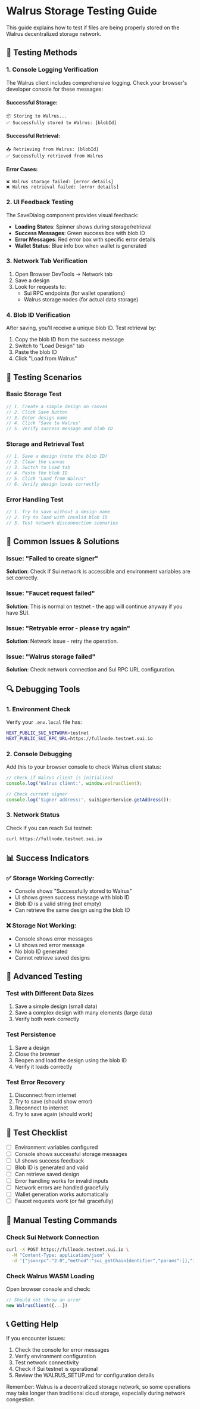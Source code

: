 # Walrus Storage Testing Guide

This guide explains how to test if files are being properly stored on the Walrus decentralized storage network.

## 🧪 Testing Methods

### 1. **Console Logging Verification**

The Walrus client includes comprehensive logging. Check your browser's developer console for these messages:

#### Successful Storage:
```
📦 Storing to Walrus...
✅ Successfully stored to Walrus: [blobId]
```

#### Successful Retrieval:
```
📥 Retrieving from Walrus: [blobId]
✅ Successfully retrieved from Walrus
```

#### Error Cases:
```
❌ Walrus storage failed: [error details]
❌ Walrus retrieval failed: [error details]
```

### 2. **UI Feedback Testing**

The SaveDialog component provides visual feedback:

- **Loading States**: Spinner shows during storage/retrieval
- **Success Messages**: Green success box with blob ID
- **Error Messages**: Red error box with specific error details
- **Wallet Status**: Blue info box when wallet is generated

### 3. **Network Tab Verification**

1. Open Browser DevTools → Network tab
2. Save a design
3. Look for requests to:
   - Sui RPC endpoints (for wallet operations)
   - Walrus storage nodes (for actual data storage)

### 4. **Blob ID Verification**

After saving, you'll receive a unique blob ID. Test retrieval by:
1. Copy the blob ID from the success message
2. Switch to "Load Design" tab
3. Paste the blob ID
4. Click "Load from Walrus"

## 🔧 Testing Scenarios

### Basic Storage Test
```typescript
// 1. Create a simple design on canvas
// 2. Click Save button
// 3. Enter design name
// 4. Click "Save to Walrus"
// 5. Verify success message and blob ID
```

### Storage and Retrieval Test
```typescript
// 1. Save a design (note the blob ID)
// 2. Clear the canvas
// 3. Switch to Load tab
// 4. Paste the blob ID
// 5. Click "Load from Walrus"
// 6. Verify design loads correctly
```

### Error Handling Test
```typescript
// 1. Try to save without a design name
// 2. Try to load with invalid blob ID
// 3. Test network disconnection scenarios
```

## 🐛 Common Issues & Solutions

### Issue: "Failed to create signer"
**Solution**: Check if Sui network is accessible and environment variables are set correctly.

### Issue: "Faucet request failed"
**Solution**: This is normal on testnet - the app will continue anyway if you have SUI.

### Issue: "Retryable error - please try again"
**Solution**: Network issue - retry the operation.

### Issue: "Walrus storage failed"
**Solution**: Check network connection and Sui RPC URL configuration.

## 🔍 Debugging Tools

### 1. Environment Check
Verify your `.env.local` file has:
```bash
NEXT_PUBLIC_SUI_NETWORK=testnet
NEXT_PUBLIC_SUI_RPC_URL=https://fullnode.testnet.sui.io
```

### 2. Console Debugging
Add this to your browser console to check Walrus client status:
```javascript
// Check if Walrus client is initialized
console.log('Walrus client:', window.walrusClient);

// Check current signer
console.log('Signer address:', suiSignerService.getAddress());
```

### 3. Network Status
Check if you can reach Sui testnet:
```bash
curl https://fullnode.testnet.sui.io
```

## 📊 Success Indicators

### ✅ Storage Working Correctly:
- Console shows "Successfully stored to Walrus"
- UI shows green success message with blob ID
- Blob ID is a valid string (not empty)
- Can retrieve the same design using the blob ID

### ❌ Storage Not Working:
- Console shows error messages
- UI shows red error message
- No blob ID generated
- Cannot retrieve saved designs

## 🚀 Advanced Testing

### Test with Different Data Sizes
1. Save a simple design (small data)
2. Save a complex design with many elements (large data)
3. Verify both work correctly

### Test Persistence
1. Save a design
2. Close the browser
3. Reopen and load the design using the blob ID
4. Verify it loads correctly

### Test Error Recovery
1. Disconnect from internet
2. Try to save (should show error)
3. Reconnect to internet
4. Try to save again (should work)

## 📝 Test Checklist

- [ ] Environment variables configured
- [ ] Console shows successful storage messages
- [ ] UI shows success feedback
- [ ] Blob ID is generated and valid
- [ ] Can retrieve saved design
- [ ] Error handling works for invalid inputs
- [ ] Network errors are handled gracefully
- [ ] Wallet generation works automatically
- [ ] Faucet requests work (or fail gracefully)

## 🔧 Manual Testing Commands

### Check Sui Network Connection
```bash
curl -X POST https://fullnode.testnet.sui.io \
  -H "Content-Type: application/json" \
  -d '{"jsonrpc":"2.0","method":"sui_getChainIdentifier","params":[],"id":1}'
```

### Check Walrus WASM Loading
Open browser console and check:
```javascript
// Should not throw an error
new WalrusClient({...})
```

## 📞 Getting Help

If you encounter issues:

1. Check the console for error messages
2. Verify environment configuration
3. Test network connectivity
4. Check if Sui testnet is operational
5. Review the WALRUS_SETUP.md for configuration details

Remember: Walrus is a decentralized storage network, so some operations may take longer than traditional cloud storage, especially during network congestion.
